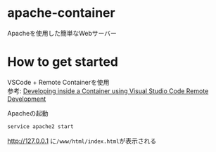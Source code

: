 # apache-container
Apacheを使用した簡単なWebサーバー

# How to get started

VSCode + Remote Containerを使用  
参考: [Developing inside a Container using Visual Studio Code Remote Development](https://code.visualstudio.com/docs/remote/containers)

Apacheの起動

```bash
service apache2 start 
```

http://127.0.0.1 に`/www/html/index.html`が表示される
